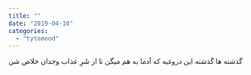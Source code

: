 ```yaml
---
title: ""
date: "2019-04-10"
categories: 
  - "tytomood"
---
```


گذشته ها گذشته این دروغیه که آدما به هم میگن تا از شَرِ عذاب وجدان خلاص شن

